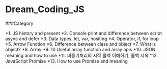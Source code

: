 # Dream_Coding_JS

###Category

*1. JS history and present
*2. Console print and difference between script async and defer
*3. Data types, let, var, hositing
*4. Operator, if, for loop
*5. Arrow Function
*6. Difference between class and object
*7. What is object?
*8. Array
*9. 10 Useful array function and array apis
*10. JSON meaning and how to use
*11. 비동기처리의 시작 콜백 이해하기, 콜백 지옥
*12. JavaScript Promise
*13. How to use Promise and meaning
